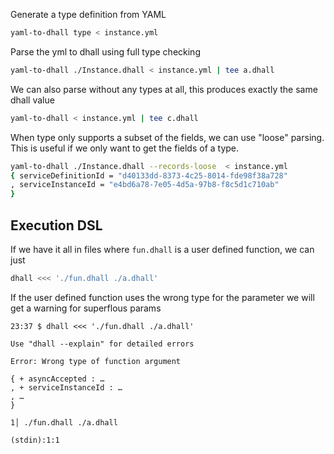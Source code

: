 Generate a type definition from YAML

```bash
yaml-to-dhall type < instance.yml 
```

Parse the yml to dhall using full type checking

```bash
yaml-to-dhall ./Instance.dhall < instance.yml | tee a.dhall
```

We can also parse without any types at all, this produces exactly the same dhall value

```bash
yaml-to-dhall < instance.yml | tee c.dhall 
```

When type only supports a subset of the fields, we can use "loose" parsing. This is useful if we only want to get the fields of a type.

```bash
yaml-to-dhall ./Instance.dhall --records-loose  < instance.yml 
{ serviceDefinitionId = "d40133dd-8373-4c25-8014-fde98f38a728"
, serviceInstanceId = "e4bd6a78-7e05-4d5a-97b8-f8c5d1c710ab"
}
```

## Execution DSL

If we have it all in files where `fun.dhall` is a user defined function, we can just 

```bash
dhall <<< './fun.dhall ./a.dhall'
```

If the user defined function uses the wrong type for the parameter we will get a warning for superflous params

```text
23:37 $ dhall <<< './fun.dhall ./a.dhall'

Use "dhall --explain" for detailed errors

Error: Wrong type of function argument

{ + asyncAccepted : …
, + serviceInstanceId : …
, …
}

1│ ./fun.dhall ./a.dhall

(stdin):1:1
```
